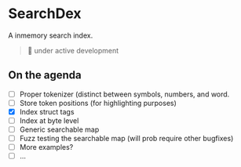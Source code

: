 # SearchDex

A inmemory search index.

> 🚧 under active development 

## On the agenda
- [ ] Proper tokenizer (distinct between symbols, numbers, and word.
- [ ] Store token positions (for highlighting purposes)
- [x] Index struct tags
- [ ] Index at byte level
- [ ] Generic searchable map
- [ ] Fuzz testing the searchable map (will prob require other bugfixes)
- [ ] More examples?
- [ ] ...

